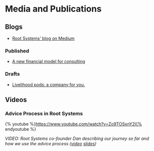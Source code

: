 # Media and Publications

## Blogs

* [Root Systems' blog on Medium](https://medium.com/@rootsystems)

### Published

 * [A new financial model for consulting](https://medium.com/enspiral-tales/a-new-financial-model-for-consulting-c7781661a1ec)

### Drafts

 * [Livelihood pods: a company for you.](https://docs.google.com/a/enspiral.com/document/d/1F7GYGf_5OBmjsAJxbVQfxjFVYy1AqD9yVRsL-9mOhfY/edit?usp=sharing)

## Videos

### Advice Process in Root Systems

{% youtube %}https://www.youtube.com/watch?v=Zo9TOSxnY2I{% endyoutube %}

_VIDEO: Root Systems co-founder Dan describing our journey so far and how we use the advice process ([video](https://www.youtube.com/watch?v=Zo9TOSxnY2I) [slides](https://docs.google.com/presentation/d/1BaKj_W_ZyZqbFZqU8v31DFGkQYfaomD7-5H8D-ECh-0/edit#slide=id.g1822dad70a_0_224))_
